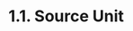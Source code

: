 <!-- This file is generated automatically by infrastructure scripts (crates/codegen/spec/src/lib.rs:29:22). Please don't edit by hand. -->

# 1.1. Source Unit

```{ .ebnf #SourceUnit }

```

<pre ebnf-snippet="SourceUnit" style="display: none;"><a href="#SourceUnit"><span class="k">SourceUnit</span></a><span class="o"> = </span><span class="cm">(* members: *)</span><span class="o"> </span><a href="#SourceUnitMembers"><span class="k">SourceUnitMembers</span></a><span class="o">;</span></pre>

```{ .ebnf #SourceUnitMembers }

```

<pre ebnf-snippet="SourceUnitMembers" style="display: none;"><a href="#SourceUnitMembers"><span class="k">SourceUnitMembers</span></a><span class="o"> = </span><span class="cm">(* item: *)</span><span class="o"> </span><a href="#SourceUnitMember"><span class="k">SourceUnitMember</span></a><span class="o">*</span><span class="o">;</span></pre>

```{ .ebnf #SourceUnitMember }

```

<pre ebnf-snippet="SourceUnitMember" style="display: none;"><a href="#SourceUnitMember"><span class="k">SourceUnitMember</span></a><span class="o"> = </span><span class="cm">(* variant: *)</span><span class="o"> </span><a href="../02-pragma-directives#PragmaDirective"><span class="k">PragmaDirective</span></a><br /><span class="o">                 | </span><span class="cm">(* variant: *)</span><span class="o"> </span><a href="../03-import-directives#ImportDirective"><span class="k">ImportDirective</span></a><br /><span class="o">                 | </span><span class="cm">(* variant: *)</span><span class="o"> </span><a href="../../02-definitions/01-contracts#ContractDefinition"><span class="k">ContractDefinition</span></a><br /><span class="o">                 | </span><span class="cm">(* variant: *)</span><span class="o"> </span><a href="../../02-definitions/02-interfaces#InterfaceDefinition"><span class="k">InterfaceDefinition</span></a><br /><span class="o">                 | </span><span class="cm">(* variant: *)</span><span class="o"> </span><a href="../../02-definitions/03-libraries#LibraryDefinition"><span class="k">LibraryDefinition</span></a><br /><span class="o">                 | </span><span class="cm">(* variant: *)</span><span class="o"> </span><a href="../../02-definitions/04-structs#StructDefinition"><span class="k">StructDefinition</span></a><span class="o"> </span><span class="cm">(* Introduced in 0.6.0 *)</span><br /><span class="o">                 | </span><span class="cm">(* variant: *)</span><span class="o"> </span><a href="../../02-definitions/05-enums#EnumDefinition"><span class="k">EnumDefinition</span></a><span class="o"> </span><span class="cm">(* Introduced in 0.6.0 *)</span><br /><span class="o">                 | </span><span class="cm">(* variant: *)</span><span class="o"> </span><a href="../../02-definitions/08-functions#FunctionDefinition"><span class="k">FunctionDefinition</span></a><span class="o"> </span><span class="cm">(* Introduced in 0.7.1 *)</span><br /><span class="o">                 | </span><span class="cm">(* variant: *)</span><span class="o"> </span><a href="../../02-definitions/12-errors#ErrorDefinition"><span class="k">ErrorDefinition</span></a><span class="o"> </span><span class="cm">(* Introduced in 0.8.4 *)</span><br /><span class="o">                 | </span><span class="cm">(* variant: *)</span><span class="o"> </span><a href="../../02-definitions/11-user-defined-value-types#UserDefinedValueTypeDefinition"><span class="k">UserDefinedValueTypeDefinition</span></a><span class="o"> </span><span class="cm">(* Introduced in 0.8.8 *)</span><br /><span class="o">                 | </span><span class="cm">(* variant: *)</span><span class="o"> </span><a href="../04-using-directives#UsingDirective"><span class="k">UsingDirective</span></a><span class="o"> </span><span class="cm">(* Introduced in 0.8.13 *)</span><br /><span class="o">                 | </span><span class="cm">(* variant: *)</span><span class="o"> </span><a href="../../02-definitions/10-events#EventDefinition"><span class="k">EventDefinition</span></a><span class="o"> </span><span class="cm">(* Introduced in 0.8.22 *)</span><br /><span class="o">                 | </span><span class="cm">(* variant: *)</span><span class="o"> </span><a href="../../02-definitions/06-constants#ConstantDefinition"><span class="k">ConstantDefinition</span></a><span class="o">;</span><span class="o"> </span><span class="cm">(* Introduced in 0.7.4 *)</span></pre>
